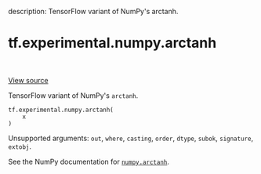 description: TensorFlow variant of NumPy's arctanh.

<div itemscope itemtype="http://developers.google.com/ReferenceObject">
<meta itemprop="name" content="tf.experimental.numpy.arctanh" />
<meta itemprop="path" content="Stable" />
</div>

# tf.experimental.numpy.arctanh

<!-- Insert buttons and diff -->

<table class="tfo-notebook-buttons tfo-api nocontent" align="left">

</table>

<a target="_blank" class="external" href="/code/stable/tensorflow/python/ops/numpy_ops/np_math_ops.py">View source</a>



TensorFlow variant of NumPy's `arctanh`.


<pre class="devsite-click-to-copy prettyprint lang-py tfo-signature-link">
<code>tf.experimental.numpy.arctanh(
    x
)
</code></pre>



<!-- Placeholder for "Used in" -->

Unsupported arguments: `out`, `where`, `casting`, `order`, `dtype`, `subok`, `signature`, `extobj`.

See the NumPy documentation for [`numpy.arctanh`](https://numpy.org/doc/stable/reference/generated/numpy.arctanh.html).